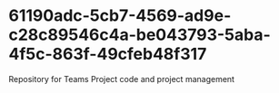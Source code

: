 # 61190adc-5cb7-4569-ad9e-c28c89546c4a-be043793-5aba-4f5c-863f-49cfeb48f317
Repository for Teams Project code and project management
